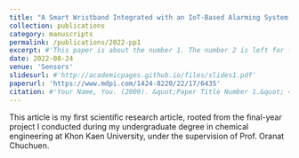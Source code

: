 ```yaml
---
title: "A Smart Wristband Integrated with an IoT-Based Alarming System for Real-Time Sweat Alcohol Monitoring"
collection: publications
category: manuscripts
permalink: /publications/2022-pp1
excerpt: #'This paper is about the number 1. The number 2 is left for future work.'
date: 2022-08-24
venue: 'Sensors'
slidesurl: #'http://academicpages.github.io/files/slides1.pdf'
paperurl: 'https://www.mdpi.com/1424-8220/22/17/6435'
citation: #'Your Name, You. (2009). &quot;Paper Title Number 1.&quot; <i>Journal 1</i>. 1(1).'
---
```


This article is my first scientific research article, rooted from the final-year project I conducted during my undergraduate degree in chemical engineering at Khon Kaen University, under the supervision of Prof. Oranat Chuchuen.